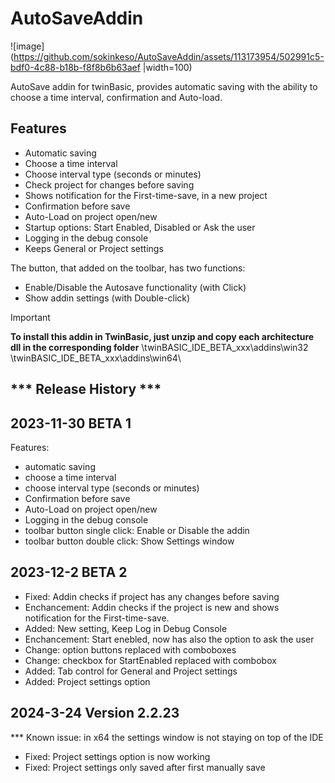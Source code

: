 # AutoSaveAddin
![image](https://github.com/sokinkeso/AutoSaveAddin/assets/113173954/502991c5-bdf0-4c88-b18b-f8f8b6b63aef |width=100)

AutoSave addin for twinBasic, provides automatic saving with the ability to choose a time interval, confirmation and Auto-load.

Features
---------
- Automatic saving
- Choose a time interval
- Choose interval type (seconds or minutes)
- Check project for changes before saving
- Shows notification for the First-time-save, in a new project
- Confirmation before save
- Auto-Load on project open/new
- Startup options: Start Enabled, Disabled or  Ask the user
- Logging in the debug console
- Keeps General or Project settings


The button, that added on the toolbar, has two functions:
- Enable/Disable the Autosave functionality (with Click)
- Show addin settings (with Double-click)



> [!IMPORTANT]  
> **To install this addin in TwinBasic, just unzip and copy each architecture dll in the corresponding folder**
> \twinBASIC_IDE_BETA_xxx\addins\win32\
> \twinBASIC_IDE_BETA_xxx\addins\win64\


*** Release History ***
-----------------
2023-11-30 BETA 1
------------- 
Features:
- automatic saving
- choose a time interval
- choose interval type (seconds or minutes)
- Confirmation before save
- Auto-Load on project open/new
- Logging in the debug console
- toolbar button single click: Enable or Disable the addin
- toolbar button double click: Show Settings window



2023-12-2 BETA 2
------------- 
- Fixed: Addin checks if project has any changes before saving
- Enchancement: Addin checks if the project is new and shows notification for the First-time-save.
- Added: New setting, Keep Log in Debug Console 
- Enchancement: Start enebled, now has also the option to ask the user
- Change: option buttons replaced with comboboxes
- Change: checkbox for StartEnabled replaced with combobox
- Added: Tab control for General and Project settings
- Added: Project settings option


2024-3-24 Version 2.2.23
------------- 
*** Known issue: in x64 the settings window is not staying on top of the IDE
- Fixed: Project settings option is now working
- Fixed: Project settings only saved after first manually save
